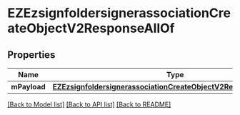 # EZEzsignfoldersignerassociationCreateObjectV2ResponseAllOf

## Properties
Name | Type | Description | Notes
------------ | ------------- | ------------- | -------------
**mPayload** | [**EZEzsignfoldersignerassociationCreateObjectV2ResponseMPayload***](EZEzsignfoldersignerassociationCreateObjectV2ResponseMPayload.md) |  | 

[[Back to Model list]](../README.md#documentation-for-models) [[Back to API list]](../README.md#documentation-for-api-endpoints) [[Back to README]](../README.md)


